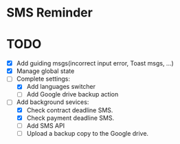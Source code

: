 # SMS Reminder

# TODO
- [x] Add guiding msgs(incorrect input error, Toast msgs, ...)
- [x] Manage global state
- [ ] Complete settings:
  - [x] Add languages switcher
  - [ ] Add Google drive backup action
- [ ] Add background sevices:
  - [x] Check contract deadline SMS.
  - [x] Check payment deadline SMS.
  - [ ] Add SMS API
  - [ ] Upload a backup copy to the Google drive.
